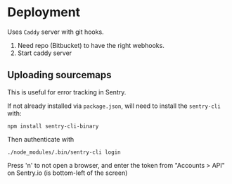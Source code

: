# Deployment

Uses `Caddy` server with git hooks.

1. Need repo (Bitbucket) to have the right webhooks.
2. Start caddy server


## Uploading sourcemaps 

This is useful for error tracking in Sentry.

If not already installed via `package.json`, will need to install the `sentry-cli` with:

```
npm install sentry-cli-binary
```

Then authenticate with
```
./node_modules/.bin/sentry-cli login
``` 

Press 'n' to not open a browser, and enter the token from "Accounts > API" on Sentry.io (is bottom-left of the screen)

